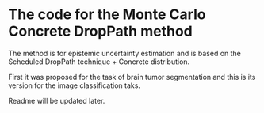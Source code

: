 
# The code for the Monte Carlo Concrete DropPath method
 The method is for epistemic uncertainty estimation and is based on the Scheduled DropPath technique + Concrete distribution.
 
 First it was proposed for the task of brain tumor segmentation and this is its version for the image classification taks.
 
 Readme will be updated later.


